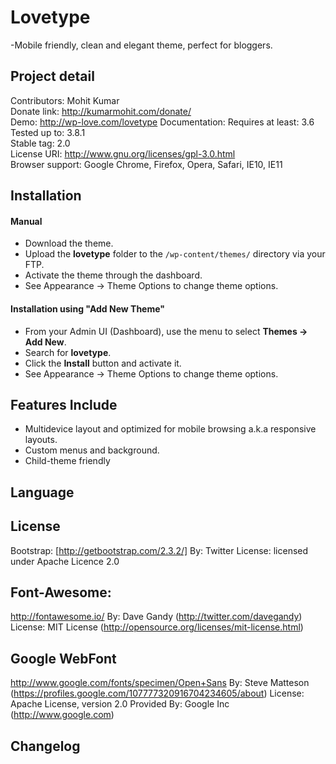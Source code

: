 Lovetype
===============

-Mobile friendly, clean and elegant theme, perfect for bloggers.  



## Project detail
Contributors: Mohit Kumar  
Donate link: http://kumarmohit.com/donate/  
Demo: http://wp-love.com/lovetype
Documentation: 
Requires at least: 3.6  
Tested up to: 3.8.1  
Stable tag: 2.0  
License URI: http://www.gnu.org/licenses/gpl-3.0.html  
Browser support: Google Chrome, Firefox, Opera, Safari, IE10, IE11  

## Installation

#### Manual
* Download the theme.
* Upload the **lovetype** folder to the `/wp-content/themes/` directory via your FTP.
* Activate the theme through the dashboard.
* See Appearance -> Theme Options to change theme options.

#### Installation using "Add New Theme"
* From your Admin UI (Dashboard), use the menu to select **Themes -> Add New**.
* Search for **lovetype**.
* Click the **Install** button and activate it.
* See Appearance -> Theme Options to change theme options.

## Features Include

* Multidevice layout and optimized for mobile browsing a.k.a responsive layouts.
* Custom menus and background.
* Child-theme friendly

## Language

## License

Bootstrap:
[http://getbootstrap.com/2.3.2/]
By: Twitter
License: licensed under Apache Licence 2.0

Font-Awesome:
-------------
http://fontawesome.io/
By:  Dave Gandy (http://twitter.com/davegandy)
License: MIT License (http://opensource.org/licenses/mit-license.html)

Google WebFont
-----------------
http://www.google.com/fonts/specimen/Open+Sans
By: Steve Matteson (https://profiles.google.com/107777320916704234605/about)
License: Apache License, version 2.0
Provided By: Google Inc (http://www.google.com)



## Changelog
